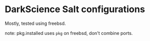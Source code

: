 # DarkScience Salt configurations

Mostly, tested using freebsd.

note: pkg.installed uses `pkg` on freebsd, don't combine ports.
